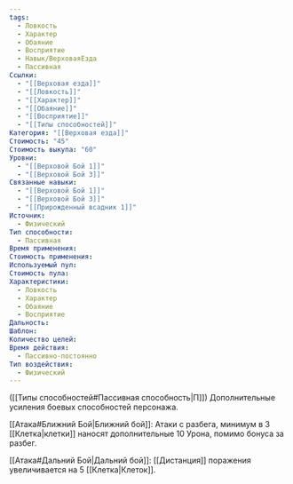 ```yaml
---
tags:
  - Ловкость
  - Характер
  - Обаяние
  - Восприятие
  - Навык/ВерховаяЕзда
  - Пассивная
Ссылки:
  - "[[Верховая езда]]"
  - "[[Ловкость]]"
  - "[[Характер]]"
  - "[[Обаяние]]"
  - "[[Восприятие]]"
  - "[[Типы способностей]]"
Категория: "[[Верховая езда]]"
Стоимость: "45"
Стоимость выкупа: "60"
Уровни:
  - "[[Верховой Бой 1]]"
  - "[[Верховой Бой 3]]"
Связанные навыки:
  - "[[Верховой Бой 1]]"
  - "[[Верховой Бой 3]]"
  - "[[Прирожденный всадник 1]]"
Источник:
  - Физический
Тип способности:
  - Пассивная
Время применения: 
Стоимость применения: 
Используемый пул: 
Стоимость пула: 
Характеристики:
  - Ловкость
  - Характер
  - Обаяние
  - Восприятие
Дальность: 
Шаблон: 
Количество целей: 
Время действия:
  - Пассивно-постоянно
Тип воздействия:
  - Физический
---
```

([[Типы способностей#Пассивная способность|П]]) Дополнительные усиления боевых способностей персонажа.

[[Атака#Ближний Бой|Ближний бой]]: Атаки с разбега, минимум в 3 [[Клетка|клетки]] наносят дополнительные 10 Урона, помимо бонуса за разбег.

[[Атака#Дальний Бой|Дальний бой]]: [[Дистанция]] поражения увеличивается на 5 [[Клетка|Клеток]].
